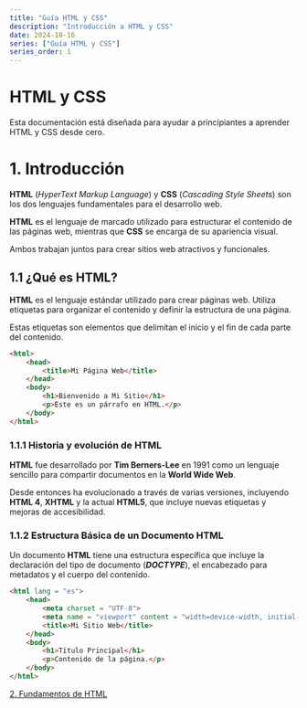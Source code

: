 ```yaml
---
title: "Guía HTML y CSS"
description: "Introducción a HTML y CSS"
date: 2024-10-16
series: ["Guía HTML y CSS"]
series_order: 1
---
```


# HTML y CSS
<p>Esta documentación está diseñada para ayudar a principiantes a aprender HTML y CSS desde cero.</p>

# 1. Introducción

**HTML** (*HyperText Markup Language*) y **CSS** (*Cascading Style Sheets*) son los dos lenguajes fundamentales para el desarrollo web.

**HTML** es el lenguaje de marcado utilizado para estructurar el contenido de las páginas web, mientras que **CSS** se encarga de su apariencia visual.

Ambos trabajan juntos para crear sitios web atractivos y funcionales.

## 1.1 ¿Qué es HTML?

**HTML** es el lenguaje estándar utilizado para crear páginas web. Utiliza etiquetas para organizar el contenido y definir la estructura de una página.

Estas etiquetas son elementos que delimitan el inicio y el fin de cada parte del contenido.

```html
<html>
    <head>
        <title>Mi Página Web</title>
    </head>
    <body>
        <h1>Bienvenido a Mi Sitio</h1>
        <p>Este es un párrafo en HTML.</p>
    </body>
</html>
```

### 1.1.1 Historia y evolución de HTML

**HTML** fue desarrollado por **Tim Berners-Lee** en 1991 como un lenguaje sencillo para compartir documentos en la **World Wide Web**.

Desde entonces ha evolucionado a través de varias versiones, incluyendo **HTML 4**, **XHTML** y la actual **HTML5**, que incluye nuevas etiquetas y mejoras de accesibilidad.

### 1.1.2 Estructura Básica de un Documento HTML

Un documento **HTML** tiene una estructura específica que incluye la declaración del tipo de documento (***DOCTYPE***), el encabezado para metadatos y el cuerpo del contenido.

```html
<html lang = "es">
    <head>
        <meta charset = "UTF-8">
        <meta name = "viewport" content = "width=device-width, initial-scale=1.0">
        <title>Mi Sitio Web</title>
    </head>
    <body>
        <h1>Título Principal</h1>
        <p>Contenido de la página.</p>
    </body>
</html>
```

<div class="footer-nav">    
    <a href="../02-html-fundamentos/index.md">2. Fundamentos de HTML</a>    
</div>
